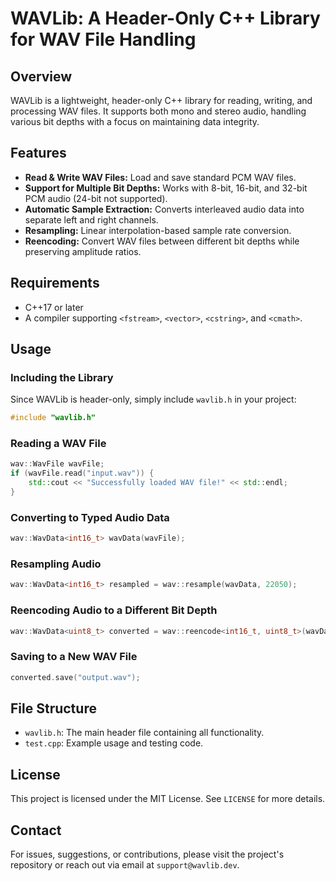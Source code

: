 # WAVLib: A Header-Only C++ Library for WAV File Handling

## Overview
WAVLib is a lightweight, header-only C++ library for reading, writing, and processing WAV files. It supports both mono and stereo audio, handling various bit depths with a focus on maintaining data integrity.

## Features
- **Read & Write WAV Files:** Load and save standard PCM WAV files.
- **Support for Multiple Bit Depths:** Works with 8-bit, 16-bit, and 32-bit PCM audio (24-bit not supported).
- **Automatic Sample Extraction:** Converts interleaved audio data into separate left and right channels.
- **Resampling:** Linear interpolation-based sample rate conversion.
- **Reencoding:** Convert WAV files between different bit depths while preserving amplitude ratios.

## Requirements
- C++17 or later
- A compiler supporting `<fstream>`, `<vector>`, `<cstring>`, and `<cmath>`.

## Usage

### Including the Library
Since WAVLib is header-only, simply include `wavlib.h` in your project:
```cpp
#include "wavlib.h"
```

### Reading a WAV File
```cpp
wav::WavFile wavFile;
if (wavFile.read("input.wav")) {
    std::cout << "Successfully loaded WAV file!" << std::endl;
}
```

### Converting to Typed Audio Data
```cpp
wav::WavData<int16_t> wavData(wavFile);
```

### Resampling Audio
```cpp
wav::WavData<int16_t> resampled = wav::resample(wavData, 22050);
```

### Reencoding Audio to a Different Bit Depth
```cpp
wav::WavData<uint8_t> converted = wav::reencode<int16_t, uint8_t>(wavData);
```

### Saving to a New WAV File
```cpp
converted.save("output.wav");
```

## File Structure
- `wavlib.h`: The main header file containing all functionality.
- `test.cpp`: Example usage and testing code.

## License
This project is licensed under the MIT License. See `LICENSE` for more details.

## Contact
For issues, suggestions, or contributions, please visit the project's repository or reach out via email at `support@wavlib.dev`.

